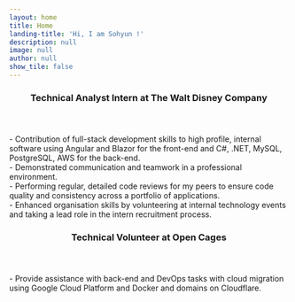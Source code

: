 ```yaml
---
layout: home
title: Home
landing-title: 'Hi, I am Sohyun !'
description: null
image: null
author: null
show_tile: false
---
```


<div class="content">
    <div class="inner">
        <header class="minor">
            <h3>Technical Analyst Intern at The Walt Disney Company</h3>
        </header>
        <p>- Contribution of full-stack development skills to high profile, internal software using Angular and Blazor for the front-end and C#, .NET, MySQL, PostgreSQL, AWS for the back-end. <br/>
        - Demonstrated communication and teamwork in a professional environment.<br/>
        - Performing regular, detailed code reviews for my peers to ensure code quality and consistency across a portfolio of applications.<br/>
        - Enhanced organisation skills by volunteering at internal technology events and taking a lead role in the intern recruitment process.</p>
        <!-- <ul class="actions">
            <li><a href="generic.html" class="button">Learn more</a></li>
        </ul> -->
    </div>
    <div class="inner">
        <header class="minor">
            <h3>Technical Volunteer at Open Cages</h3>
        </header>
        <p>- Provide assistance with back-end and DevOps tasks with cloud migration using Google Cloud Platform and Docker and domains on Cloudflare.</p>
        <!-- <ul class="actions">
            <li><a href="generic.html" class="button">Learn more</a></li>
        </ul> -->
    </div>
</div>
